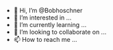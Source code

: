 - 👋 Hi, I’m @Bobhoschner
- 👀 I’m interested in ...
- 🌱 I’m currently learning ...
- 💞️ I’m looking to collaborate on ...
- 📫 How to reach me ...

<!---
Bobhoschner/Bobhoschner is a ✨ special ✨ repository because its `README.md` (this file) appears on your GitHub profile.
You can click the Preview link to take a look at your changes.
--->
